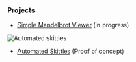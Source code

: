 ### Projects ###

- [Simple Mandelbrot Viewer](https://carlbateman.github.io/WebGL/projects/Mandelbrot/Mandelbrot.html) (in progress)

![Automated skittles](../../assets/imgs/screenshots/skittles00.gif)
- [Automated Skittles](https://carlbateman.github.io/WebGL/projects/Skittles/Skittles.html) (Proof of concept)
